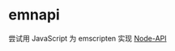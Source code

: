 # emnapi

尝试用 JavaScript 为 emscripten 实现 [Node-API](https://nodejs.org/dist/latest-v14.x/docs/api/n-api.html)

